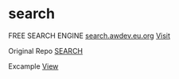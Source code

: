 # search
FREE SEARCH ENGINE [search.awdev.eu.org](https://search.awdev.eu.org)
[Visit](https://search.awdev.eu.org)


Original Repo 
[SEARCH](https://github.com/wahyu9kdl/search/edit/main/README.md)

Excample [View](https://wahyu9kdl.github.io/search)
